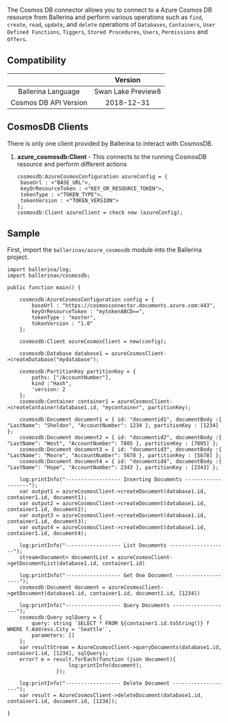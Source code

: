 The Cosmos DB connector allows you to connect to a Azure Cosmos DB resource from Ballerina and perform various operations such as `find`, `create`, `read`, `update`, and `delete` operations of `Databases`, `Containers`, `User Defined Functions`, `Tiggers`, `Stored Procedures`, `Users`, `Permissions` and `Offers`.

## Compatibility

|                       |      Version       |
| :-------------------: | :----------------: |
|  Ballerina Language   | Swan Lake Preview8 |
| Cosmos DB API Version |     2018-12-31     |

## CosmosDB Clients

There is only one client provided by Ballerina to interact with CosmosDB.

1. **azure_cosmosdb:Client** - This connects to the running CosmosDB resource and perform different actions

   ```ballerina
   cosmosdb:AzureCosmosConfiguration azureConfig = {
    baseUrl : <"BASE_URL">,
    keyOrResourceToken : <"KEY_OR_RESOURCE_TOKEN">,
    tokenType : <"TOKEN_TYPE">,
    tokenVersion : <"TOKEN_VERSION">
   };
   cosmosdb:Client azureClient = check new (azureConfig);
   ```

## Sample

First, import the `ballerinax/azure_cosmosdb` module into the Ballerina project.

```ballerina
import ballerina/log;
import ballerinax/cosmosdb;

public function main() {

    cosmosdb:AzureCosmosConfiguration config = {
        baseUrl : "https://cosmosconnector.documents.azure.com:443",
        keyOrResourceToken : "mytokenABCD==",
        tokenType : "master",
        tokenVersion : "1.0"
    };

    cosmosdb:Client azureCosmosClient = new(config);

    cosmosdb:Database database1 = azureCosmosClient->createDatabase("mydatabase");

    cosmosdb:PartitionKey partitionKey = {
        paths: ["/AccountNumber"],
        kind :"Hash",
        'version: 2
    };
    cosmosdb:Container container1 = azureCosmosClient->createContainer(database1.id, "mycontainer", partitionKey);

    cosmosdb:Document document1 = { id: "documentid1", documentBody :{ "LastName": "Sheldon", "AccountNumber": 1234 }, partitionKey : [1234] };
    cosmosdb:Document document2 = { id: "documentid2", documentBody :{ "LastName": "West", "AccountNumber": 7805 }, partitionKey : [7805] };
    cosmosdb:Document document3 = { id: "documentid3", documentBody :{ "LastName": "Moore", "AccountNumber": 5678 }, partitionKey : [5678] };
    cosmosdb:Document document4 = { id: "documentid4", documentBody :{ "LastName": "Hope", "AccountNumber": 2343 }, partitionKey : [2343] };

    log:printInfo("------------------ Inserting Documents -------------------");
    var output1 = azureCosmosClient->createDocument(database1.id, container1.id, document1);
    var output2 = azureCosmosClient->createDocument(database1.id, container1.id, document2);
    var output3 = azureCosmosClient->createDocument(database1.id, container1.id, document3);
    var output4 = azureCosmosClient->createDocument(database1.id, container1.id, document4);

    log:printInfo("------------------ List Documents -------------------");
    stream<Document> documentList = azureCosmosClient->getDocumentList(database1.id, container1.id)

    log:printInfo("------------------ Get One Document -------------------");
    cosmosdb:Document document = azureCosmosClient->getDocument(database1.id, container1.id, document1.id, [1234])

    log:printInfo("------------------ Query Documents -------------------");
    cosmosdb:Query sqlQuery = {
        query: string `SELECT * FROM ${container1.id.toString()} f WHERE f.Address.City = 'Seattle'`,
        parameters: []
    };
    var resultStream = AzureCosmosClient->queryDocuments(database1.id, container1.id, [1234], sqlQuery);
    error? e = result.forEach(function (json document){
                    log:printInfo(document);
                });    

    log:printInfo("------------------ Delete Document -------------------");
    var result = AzureCosmosClient->deleteDocument(database1.id, container1.id, document.id, [1234]);

}
```
